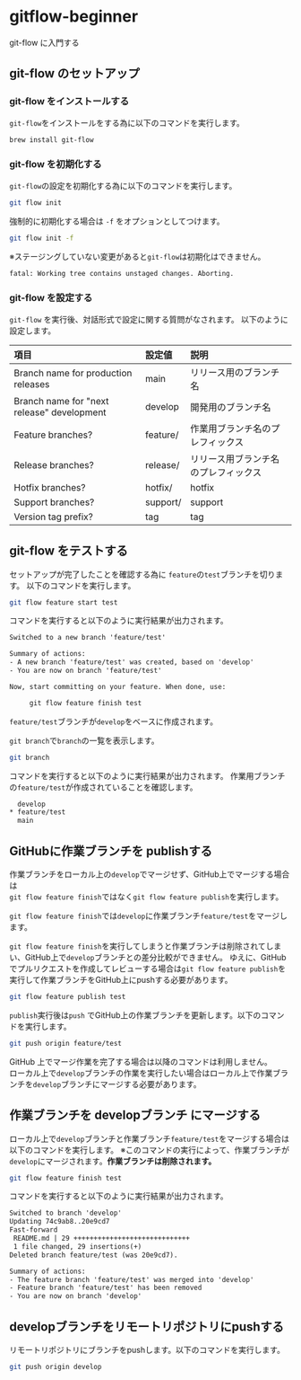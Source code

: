 # gitflow-beginner

git-flow に入門する

## git-flow のセットアップ

### git-flow をインストールする

`git-flow`をインストールをする為に以下のコマンドを実行します。

```bash
brew install git-flow
```

### git-flow を初期化する

`git-flow`の設定を初期化する為に以下のコマンドを実行します。

```bash
git flow init
```

強制的に初期化する場合は `-f` をオプションとしてつけます。

```bash
git flow init -f
```

※ステージングしていない変更があると`git-flow`は初期化はできません。

```txt
fatal: Working tree contains unstaged changes. Aborting.
```

### git-flow を設定する

`git-flow` を実行後、対話形式で設定に関する質問がなされます。
以下のように設定します。

|項目|設定値|説明|
|:---|:---|:---|
|Branch name for production releases|main|リリース用のブランチ名|
|Branch name for "next release" development|develop|開発用のブランチ名|
|Feature branches?|feature/|作業用ブランチ名のプレフィックス|
|Release branches?|release/|リリース用ブランチ名のプレフィックス|
|Hotfix branches?|hotfix/|hotfix||
|Support branches?|support/|support||
|Version tag prefix?|tag|tag|

## git-flow をテストする

セットアップが完了したことを確認する為に `feature`の`test`ブランチを切ります。
以下のコマンドを実行します。

```bash
git flow feature start test
```

コマンドを実行すると以下のように実行結果が出力されます。

```txt
Switched to a new branch 'feature/test'

Summary of actions:
- A new branch 'feature/test' was created, based on 'develop'
- You are now on branch 'feature/test'

Now, start committing on your feature. When done, use:

     git flow feature finish test
```

`feature/test`ブランチが`develop`をベースに作成されます。

`git branch`で`branch`の一覧を表示します。

```bash
git branch
```

コマンドを実行すると以下のように実行結果が出力されます。
作業用ブランチの`feature/test`が作成されていることを確認します。

```txt
  develop
* feature/test
  main
```

## GitHubに作業ブランチを publishする

作業ブランチをローカル上の`develop`でマージせず、GitHub上でマージする場合は  
`git flow feature finish`ではなく`git flow feature publish`を実行します。

`git flow feature finish`では`develop`に作業ブランチ`feature/test`をマージします。  

`git flow feature finish`を実行してしまうと作業ブランチは削除されてしまい、GitHub上で`develop`ブランチとの差分比較ができません。
ゆえに、GitHubでプルリクエストを作成してレビューする場合は`git flow feature publish`を実行して作業ブランチをGitHub上にpushする必要があります。

```bash
git flow feature publish test
```

`publish`実行後は`push` でGitHub上の作業ブランチを更新します。以下のコマンドを実行します。

```bash
git push origin feature/test
```

GitHub 上でマージ作業を完了する場合は以降のコマンドは利用しません。  
ローカル上で`develop`ブランチの作業を実行したい場合はローカル上で作業ブランチを`develop`ブランチにマージする必要があります。

## 作業ブランチを developブランチ にマージする

ローカル上で`develop`ブランチと作業ブランチ`feature/test`をマージする場合は以下のコマンドを実行します。
※このコマンドの実行によって、作業ブランチが`develop`にマージされます。**作業ブランチは削除されます。**

```bash
git flow feature finish test
```

コマンドを実行すると以下のように実行結果が出力されます。

```txt
Switched to branch 'develop'
Updating 74c9ab8..20e9cd7
Fast-forward
 README.md | 29 +++++++++++++++++++++++++++++
 1 file changed, 29 insertions(+)
Deleted branch feature/test (was 20e9cd7).

Summary of actions:
- The feature branch 'feature/test' was merged into 'develop'
- Feature branch 'feature/test' has been removed
- You are now on branch 'develop'
```

## developブランチをリモートリポジトリにpushする

リモートリポジトリにブランチをpushします。以下のコマンドを実行します。

```bash
git push origin develop
 ```
